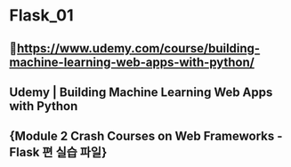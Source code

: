# Flask_01
## 🔗https://www.udemy.com/course/building-machine-learning-web-apps-with-python/
## Udemy | Building Machine Learning Web Apps with Python 
## {Module 2 Crash Courses on Web Frameworks - Flask 편 실습 파일}
